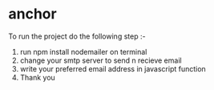 # anchor
To run the project do the following step :-
1. run npm install nodemailer on terminal
2. change your smtp server to send n recieve email
3. write your preferred email address in javascript function
4. Thank you

